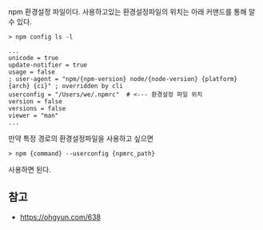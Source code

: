 npm 환경설정 파일이다.
사용하고있는 환경설정파일의 위치는 아래 커맨드를 통해 알 수 있다.

```shell
> npm config ls -l

...
unicode = true
update-notifier = true
usage = false
; user-agent = "npm/{npm-version} node/{node-version} {platform} {arch} {ci}" ; overridden by cli
userconfig = "/Users/we/.npmrc"  # <--- 환경설정 파일 위치
version = false
versions = false
viewer = "man"
...
```

만약 특정 경로의 환경설정파일을 사용하고 싶으면

```shell
> npm {command} --userconfig {npmrc_path}
```

사용하면 된다.

## 참고

- https://ohgyun.com/638
